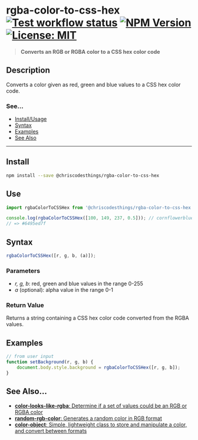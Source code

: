 # rgba-color-to-css-hex <br> [![Test workflow status](https://github.com/ChrisCodesThings/rgba-color-to-css-hex/actions/workflows/test.yml/badge.svg)](../../actions/workflows/test.yml) [![NPM Version](https://img.shields.io/npm/v/@chriscodesthings/rgba-color-to-css-hex)](https://www.npmjs.com/package/@chriscodesthings/rgba-color-to-css-hex) [![License: MIT](https://img.shields.io/badge/License-MIT-blue.svg)](https://opensource.org/licenses/MIT)

> **Converts an RGB or RGBA color to a CSS hex color code**

## Description

Converts a color given as red, green and blue values to a CSS hex color code.

### See...
- [Install/Usage](#install "Install and Usage")
- [Syntax](#syntax "Syntax")
- [Examples](#examples "Examples")
- [See Also](#see-also "See Also")

---

## Install

```sh
npm install --save @chriscodesthings/rgba-color-to-css-hex
```

## Use

```js
import rgbaColorToCSSHex from '@chriscodesthings/rgba-color-to-css-hex';

console.log(rgbaColorToCSSHex([100, 149, 237, 0.5])); // cornflowerblue with 50% transparency
// => #6495ed7f
```

## Syntax

```js
rgbaColorToCSSHex([r, g, b, (a)]);
```

### Parameters

- *r, g, b*: red, green and blue values in the range 0-255
- *a* (optional): alpha value in the range 0-1

### Return Value

Returns a string containing a CSS hex color code converted from the RGBA values.

## Examples

```js
// from user input
function setBackground(r, g, b) {
    document.body.style.background = rgbaColorToCSSHex([r, g, b]);
} 
```

## See Also...

- [**color-looks-like-rgba**: Determine if a set of values could be an RGB or RGBA color](https://github.com/ChrisCodesThings/color-looks-like-rgba "Determine if a set of values could be an RGB or RGBA color")
- [**random-rgb-color**: Generates a random color in RGB format](https://github.com/ChrisCodesThings/random-rgb-color "Generates a random color in RGB format")
- [**color-object**: Simple, lightweight class to store and manipulate a color, and convert between formats](https://github.com/ChrisCodesThings/color-object "Simple, lightweight class to store and manipulate a color, and convert between formats")
